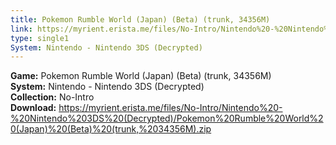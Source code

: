 ```yaml
---
title: Pokemon Rumble World (Japan) (Beta) (trunk, 34356M)
link: https://myrient.erista.me/files/No-Intro/Nintendo%20-%20Nintendo%203DS%20(Decrypted)/Pokemon%20Rumble%20World%20(Japan)%20(Beta)%20(trunk,%2034356M).zip
type: single1
System: Nintendo - Nintendo 3DS (Decrypted)
---
```

<b>Game:</b> Pokemon Rumble World (Japan) (Beta) (trunk, 34356M)<br>
<b>System:</b> Nintendo - Nintendo 3DS (Decrypted)<br>
<b>Collection:</b> No-Intro<br>
<b>Download:</b> https://myrient.erista.me/files/No-Intro/Nintendo%20-%20Nintendo%203DS%20(Decrypted)/Pokemon%20Rumble%20World%20(Japan)%20(Beta)%20(trunk,%2034356M).zip